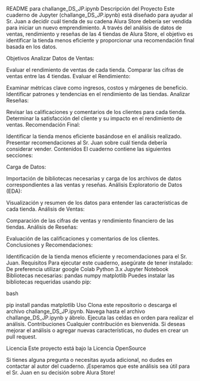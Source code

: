 README para challange_DS_JP.ipynb
Descripción del Proyecto
Este cuaderno de Jupyter (challange_DS_JP.ipynb) está diseñado para ayudar al Sr. Juan a decidir cuál tienda de su cadena Alura Store debería ser vendida para iniciar un nuevo emprendimiento. A través del análisis de datos de ventas, rendimiento y reseñas de las 4 tiendas de Alura Store, el objetivo es identificar la tienda menos eficiente y proporcionar una recomendación final basada en los datos.

Objetivos
Analizar Datos de Ventas:

Evaluar el rendimiento de ventas de cada tienda.
Comparar las cifras de ventas entre las 4 tiendas.
Evaluar el Rendimiento:

Examinar métricas clave como ingresos, costos y márgenes de beneficio.
Identificar patrones y tendencias en el rendimiento de las tiendas.
Analizar Reseñas:

Revisar las calificaciones y comentarios de los clientes para cada tienda.
Determinar la satisfacción del cliente y su impacto en el rendimiento de ventas.
Recomendación Final:

Identificar la tienda menos eficiente basándose en el análisis realizado.
Presentar recomendaciones al Sr. Juan sobre cuál tienda debería considerar vender.
Contenidos
El cuaderno contiene las siguientes secciones:

Carga de Datos:

Importación de bibliotecas necesarias y carga de los archivos de datos correspondientes a las ventas y reseñas.
Análisis Exploratorio de Datos (EDA):

Visualización y resumen de los datos para entender las características de cada tienda.
Análisis de Ventas:

Comparación de las cifras de ventas y rendimiento financiero de las tiendas.
Análisis de Reseñas:

Evaluación de las calificaciones y comentarios de los clientes.
Conclusiones y Recomendaciones:

Identificación de la tienda menos eficiente y recomendaciones para el Sr. Juan.
Requisitos
Para ejecutar este cuaderno, asegúrate de tener instalado:
De preferencia utilizar google Colab
Python 3.x
Jupyter Notebook
Bibliotecas necesarias:
pandas
numpy
matplotlib
Puedes instalar las bibliotecas requeridas usando pip:

bash

pip install pandas matplotlib 
Uso
Clona este repositorio o descarga el archivo challange_DS_JP.ipynb.
Navega hasta el archivo challange_DS_JP.ipynb y ábrelo.
Ejecuta las celdas en orden para realizar el análisis.
Contribuciones
Cualquier contribución es bienvenida. Si deseas mejorar el análisis o agregar nuevas características, no dudes en crear un pull request.

Licencia
Este proyecto está bajo la Licencia OpenSource

Si tienes alguna pregunta o necesitas ayuda adicional, no dudes en contactar al autor del cuaderno. ¡Esperamos que este análisis sea útil para el Sr. Juan en su decisión sobre Alura Store!

